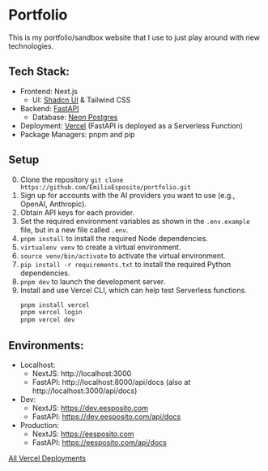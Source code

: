 # Portfolio

This is my portfolio/sandbox website that I use to just play around with new technologies. 


## Tech Stack:
* Frontend: Next.js
    * UI: [Shadcn UI](https://ui.shadcn.com/docs) & Tailwind CSS
* Backend: [FastAPI](https://fastapi.tiangolo.com/)
    * Database: [Neon Postgres](https://neon.tech/)
* Deployment: [Vercel](https://vercel.com/) (FastAPI is deployed as a Serverless Function)
* Package Managers: pnpm and pip

## Setup

0. Clone the repository `git clone https://github.com/EmilioEsposito/portfolio.git`
1. Sign up for accounts with the AI providers you want to use (e.g., OpenAI, Anthropic).
2. Obtain API keys for each provider.
3. Set the required environment variables as shown in the `.env.example` file, but in a new file called `.env`.
4. `pnpm install` to install the required Node dependencies.
5. `virtualenv venv` to create a virtual environment.
6. `source venv/bin/activate` to activate the virtual environment.
7. `pip install -r requirements.txt` to install the required Python dependencies.
8. `pnpm dev` to launch the development server.
9. Install and use Vercel CLI, which can help test Serverless functions.
    ```bash
    pnpm install vercel
    pnpm vercel login
    pnpm vercel dev
    ```



## Environments:

* Localhost: 
    * NextJS: http://localhost:3000
    * FastAPI: http://localhost:8000/api/docs (also at http://localhost:3000/api/docs)
* Dev: 
    * NextJS: https://dev.eesposito.com
    * FastAPI: https://dev.eesposito.com/api/docs
* Production: 
    * NextJS: https://eesposito.com
    * FastAPI: https://eesposito.com/api/docs

[All Vercel Deployments](https://vercel.com/emilioespositos-projects/portfolio/deployments)
